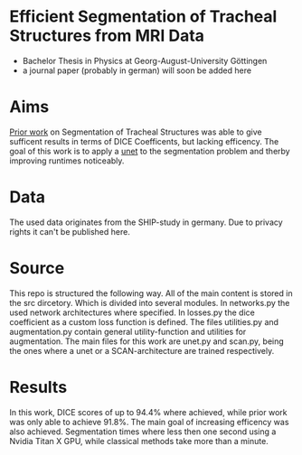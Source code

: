 Efficient Segmentation of Tracheal Structures from MRI Data
===
- Bachelor Thesis in Physics at Georg-August-University Göttingen
- a journal paper (probably in german) will soon be added here 

# Aims
[Prior work](http://ieeexplore.ieee.org/document/6046660/) on Segmentation of Tracheal Structures was able to give sufficent results in terms of DICE Coefficents, but lacking efficency. The goal of this work is to apply a [unet](https://arxiv.org/abs/1505.04597) to the segmentation problem and therby improving runtimes noticeably. 

# Data 
The used data originates from the SHIP-study in germany. Due to privacy rights it can't be published here. 

# Source
This repo is structured the following way. All of the main content is stored in the src dircetory. Which is divided into several modules. In networks.py the used network architectures where specified. In losses.py the dice coefficient as a custom loss function is defined. The files utilities.py and augmentation.py contain general utility-function and utilities for augmentation. The main files for this work are unet.py and scan.py, being the ones where a unet or a SCAN-architecture are trained respectively. 

# Results
In this work, DICE scores of up to 94.4% where achieved, while prior work was only able to achieve 91.8%. The main goal of increasing efficency was also achieved. Segmentation times where less then one second using a Nvidia Titan X GPU, while classical methods take more than a minute. 
